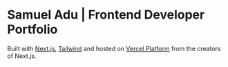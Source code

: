 # Samuel Adu | Frontend Developer Portfolio

Built with [Next.js](https://nextjs.org/), [Tailwind](https://tailwind.com) and hosted on [Vercel Platform](https://vercel.com/new?utm_medium=default-template&filter=next.js&utm_source=create-next-app&utm_campaign=create-next-app-readme) from the creators of Next.js.
